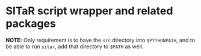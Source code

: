 # SITaR script wrapper and related packages

**NOTE:** Only requirement is to have the `src` directory into `$PYTHONPATH`,
and to be able to run `sitar`, add that directory to `$PATH` as well.

